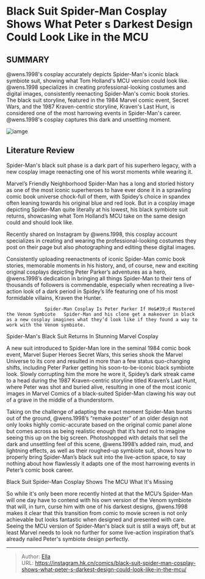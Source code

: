# Black Suit Spider-Man Cosplay Shows What Peter s Darkest Design Could Look Like in the MCU


## SUMMARY 



  @wens.1998&#39;s cosplay accurately depicts Spider-Man&#39;s iconic black symbiote suit, showing what Tom Holland&#39;s MCU version could look like.   @wens.1998 specializes in creating professional-looking costumes and digital images, consistently reenacting Spider-Man&#39;s comic book stories.   The black suit storyline, featured in the 1984 Marvel comic event, Secret Wars, and the 1987 Kraven-centric storyline, Kraven&#39;s Last Hunt, is considered one of the most harrowing events in Spider-Man&#39;s career. @wens.1998&#39;s cosplay captures this dark and unsettling moment.  

![iamge](https://static1.srcdn.com/wordpress/wp-content/uploads/2023/12/black-spider-man-suit.jpg)

## Literature Review

Spider-Man&#39;s black suit phase is a dark part of his superhero legacy, with a new cosplay image reenacting one of his worst moments while wearing it.




Marvel’s Friendly Neighborhood Spider-Man has a long and storied history as one of the most iconic superheroes to have ever done it in a sprawling comic book universe chock-full of them, with Spidey’s choice in spandex often leaning towards his original blue and red look. But in a cosplay image depicting Spider-Man quite literally at his lowest, his black symbiote suit returns, showcasing what Tom Holland’s MCU take on the same design could and should look like.




Recently shared on Instagram by @wens.1998, this cosplay account specializes in creating and wearing the professional-looking costumes they post on their page but also photographing and editing these digital images.


 

Consistently uploading reenactments of iconic Spider-Man comic book stories, memorable moments in his history, and, of course, new and exciting original cosplays depicting Peter Parker’s adventures as a hero, @wens.1998’s dedication in bringing all things Spider-Man to their tens of thousands of followers is commendable, especially when recreating a live-action look of a dark period in Spidey’s life featuring one of his most formidable villains, Kraven the Hunter.

                  Spider-Man Cosplay Is Peter Parker If He&#39;d Mastered the Venom Symbiote   Spider-Man and his clone get a makeover in black as a new cosplay imagines what they’d look like if they found a way to work with the Venom symbiote.   





 Spider-Man&#39;s Black Suit Returns In Stunning Marvel Cosplay 
          

A new suit introduced to Spider-Man lore in the seminal 1984 comic book event, Marvel Super Heroes Secret Wars, this series shook the Marvel Universe to its core and resulted in more than a few status quo-changing shifts, including Peter Parker getting his soon-to-be-iconic black symbiote look. Slowly corrupting him the more he wore it, Spidey’s dark streak came to a head during the 1987 Kraven-centric storyline titled Kraven’s Last Hunt, where Peter was shot and buried alive, resulting in one of the most iconic images in Marvel Comics of a black-suited Spider-Man clawing his way out of a grave in the middle of a thunderstorm.

Taking on the challenge of adapting the exact moment Spider-Man bursts out of the ground, @wens.1998’s “remake poster” of an older design not only looks highly comic-accurate based on the original comic panel alone but comes across as being realistic enough that it’s hard not to imagine seeing this up on the big screen. Photoshopped with details that sell the dark and unsettling feel of this scene, @wens.1998’s added rain, mud, and lightning effects, as well as their roughed-up symbiote suit, shows how to properly bring Spider-Man’s black suit into the live-action space, to say nothing about how flawlessly it adapts one of the most harrowing events in Peter’s comic book career.






 Black Suit Spider-Man Cosplay Shows The MCU What It&#39;s Missing 
          

So while it&#39;s only been more recently hinted at that the MCU’s Spider-Man will one day have to contend with his own version of the Venom symbiote that will, in turn, curse him with one of his darkest designs, @wens.1998 makes it clear that this transition from comic to movie screen is not only achievable but looks fantastic when designed and presented with care. Seeing the MCU version of Spider-Man&#39;s black suit is still a ways off, but at least Marvel needs to look no further for some live-action inspiration that’s already nailed Peter&#39;s symbiote design perfectly.



---

> Author: [Ella](https://instagram.hk.cn/)  
> URL: https://instagram.hk.cn/comics/black-suit-spider-man-cosplay-shows-what-peter-s-darkest-design-could-look-like-in-the-mcu/  

